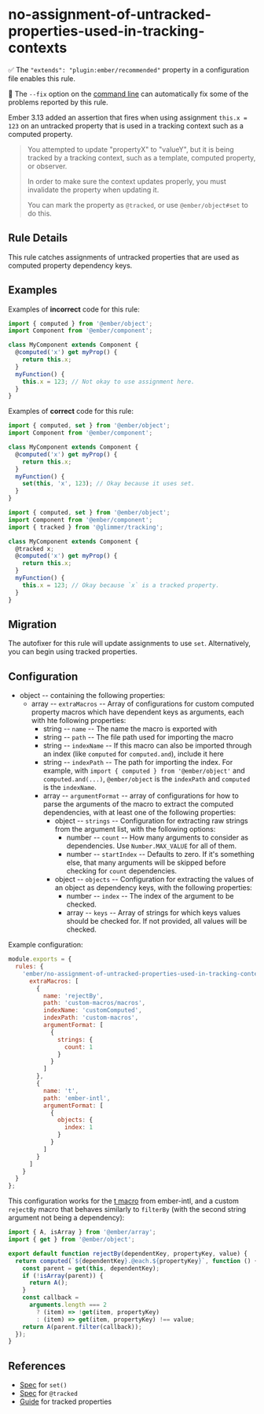 # no-assignment-of-untracked-properties-used-in-tracking-contexts

✅ The `"extends": "plugin:ember/recommended"` property in a configuration file enables this rule.

🔧 The `--fix` option on the [command line](https://eslint.org/docs/user-guide/command-line-interface#fixing-problems) can automatically fix some of the problems reported by this rule.

Ember 3.13 added an assertion that fires when using assignment `this.x = 123` on an untracked property that is used in a tracking context such as a computed property.

> You attempted to update "propertyX" to "valueY",
but it is being tracked by a tracking context, such as a template, computed property, or observer.
>
> In order to make sure the context updates properly, you must invalidate the property when updating it.
>
> You can mark the property as `@tracked`, or use `@ember/object#set` to do this.

## Rule Details

This rule catches assignments of untracked properties that are used as computed property dependency keys.

## Examples

Examples of **incorrect** code for this rule:

```js
import { computed } from '@ember/object';
import Component from '@ember/component';

class MyComponent extends Component {
  @computed('x') get myProp() {
    return this.x;
  }
  myFunction() {
    this.x = 123; // Not okay to use assignment here.
  }
}
```

Examples of **correct** code for this rule:

```js
import { computed, set } from '@ember/object';
import Component from '@ember/component';

class MyComponent extends Component {
  @computed('x') get myProp() {
    return this.x;
  }
  myFunction() {
    set(this, 'x', 123); // Okay because it uses set.
  }
}
```

```js
import { computed, set } from '@ember/object';
import Component from '@ember/component';
import { tracked } from '@glimmer/tracking';

class MyComponent extends Component {
  @tracked x;
  @computed('x') get myProp() {
    return this.x;
  }
  myFunction() {
    this.x = 123; // Okay because `x` is a tracked property.
  }
}
```

## Migration

The autofixer for this rule will update assignments to use `set`. Alternatively, you can begin using tracked properties.

## Configuration

* object -- containing the following properties:
  * array -- `extraMacros` -- Array of configurations for custom computed property macros which have dependent keys as arguments, each with hte following properties:
    * string -- `name` -- The name the macro is exported with
    * string -- `path` -- The file path used for importing the macro
    * string -- `indexName` -- If this macro can also be imported through an index (like `computed` for `computed.and`), include it here
    * string -- `indexPath` -- The path for importing the index. For example, with `import { computed } from '@ember/object'` and `computed.and(...)`, `@ember/object` is the `indexPath` and `computed` is the `indexName`.
    * array -- `argumentFormat` -- array of configurations for how to parse the arguments of the macro to extract the computed dependencies, with at least one of the following properties:
      * object -- `strings` -- Configuration for extracting raw strings from the argument list, with the following options:
        * number -- `count` -- How many arguments to consider as dependencies. Use `Number.MAX_VALUE` for all of them.
        * number -- `startIndex` -- Defaults to zero. If it's something else, that many arguments will be skipped before checking for `count` dependencies.
      * object -- `objects` -- Configuration for extracting the values of an object as dependency keys, with the following properties:
        * number -- `index` -- The index of the argument to be checked.
        * array -- `keys` -- Array of strings for which keys values should be checked for. If not provided, all values will be checked.

Example configuration:

```js
module.exports = {
  rules: {
    'ember/no-assignment-of-untracked-properties-used-in-tracking-contexts': {
      extraMacros: [
        {
          name: 'rejectBy',
          path: 'custom-macros/macros',
          indexName: 'customComputed',
          indexPath: 'custom-macros',
          argumentFormat: [
            {
              strings: {
                count: 1
              }
            }
          ]
        },
        {
          name: 't',
          path: 'ember-intl',
          argumentFormat: [
            {
              objects: {
                index: 1
              }
            }
          ]
        }
      ]
    }
  }
};
```

This configuration works for the [t macro](https://ember-intl.github.io/ember-intl/versions/master/docs/guide/translating-text#t) from ember-intl, and a custom `rejectBy` macro that behaves similarly to `filterBy` (with the second string argument not being a dependency):

```js
import { A, isArray } from '@ember/array';
import { get } from '@ember/object';

export default function rejectBy(dependentKey, propertyKey, value) {
  return computed(`${dependentKey}.@each.${propertyKey}`, function () {
    const parent = get(this, dependentKey);
    if (!isArray(parent)) {
      return A();
    }
    const callback =
      arguments.length === 2
        ? (item) => !get(item, propertyKey)
        : (item) => get(item, propertyKey) !== value;
    return A(parent.filter(callback));
  });
}
```

## References

* [Spec](https://api.emberjs.com/ember/release/functions/@ember%2Fobject/set) for `set()`
* [Spec](https://api.emberjs.com/ember/3.16/functions/@glimmer%2Ftracking/tracked) for `@tracked`
* [Guide](https://guides.emberjs.com/release/upgrading/current-edition/tracked-properties/) for tracked properties
